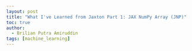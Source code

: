 ```yaml
---
layout: post
title: "What I've Learned from Jaxton Part 1: JAX NumPy Array (JNP)"
toc: true
author:
  - Brilian Putra Amiruddin
tags: [machine_learning]
---
```



